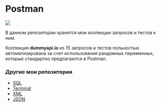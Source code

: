 # Postman
![](https://images.g2crowd.com/uploads/product/image/large_detail/large_detail_fd527e1fc777d9e31b2a28e8d3c959a4/postman.jpg)

В данном репозитории хранятся мои коллекции запросов и тестов к ним.


Коллекция **dummyapi.io** из 15 запросов и тестов польностью автоматизирована за счет использования рандомных переменных, которые стандартно предлагаются в  Postman.

### Другие мои репозитории
* [SQL](https://github.com/Sawa-solo/SQL.git)
* [Terminal](https://github.com/Sawa-solo/Terminal.git)
* [XML](https://github.com/Sawa-solo/XML.git)
* [JSON](https://github.com/Sawa-solo/JSON.git)
